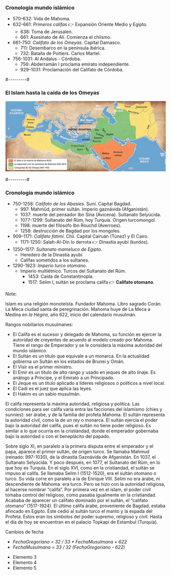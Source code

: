 ### Cronología mundo islámico

* 570-632: Vida de Mahoma.
* 632-661: *Primeros califas* 👉 Expansión Oriente Medio y Egipto.
  * 638: Toma de Jerusalen.
  * 661: Asesinato de Alí. Comienza el chiísmo.
* 661-750: *Califato de los Omeyas*. Capital Damasco.
  * 711: Desembarco en la península ibérica.
  * 732: Batalla de Poitiers. Carlos Martel.
* 756-1031: Al Andalus - Córdoba.
  * 756: Abderramán I proclama emirato independiente.
  * 929–1031: Proclamación del Califato de Córdoba.

#---------#

### El Islam hasta la caída de los Omeyas

<img src="images/islamic-expansion1.png">

#---------#

### Cronología mundo islámico

* 750-1258: *Califato de los Abasíes*. Suní. Capital Bagdad.
  * 997: Mahmūd, primer sultán. Imperio gaznávida (Afganistán).
  * 1037: muerte del pensador Ibn Sina (Avicena). Sultanato Selyúcida.
  * 1077-1299: Sultanato del Rüm, hoy Turquía. Origen turcomongol.
  * 1198: muerte del filósofo Ibn Rouchd (Averroes).
  * 1258: destrucción de Bagdad por los mongoles.
* 909–1171: *Califato fatimí*. Chií. Capital Cairuán (Túnez) y El Cairo.
  * 1171-1250: Salah-Al-Din lo derrota 👉 Dinastía ayubí (kurdos).
* 1250–1517: *Sultanato mameluco de Egipto*.
  * Heredero de la Dinastía ayubí
  * Califas sometidos a los sultanes.
* 1290-1923: *Imperio turco otomano*.
  * Imperio multiétnico. Turcos del Sultanato del Rüm.
	* 1453: Caída de Constantinopla.
	* 1517: Selim I, sultán se proclama califa 👉 **Califato otomano**.

Note:

<p>Islam es una religión monoteísta. Fundador Mahoma. Libro sagrado Corán. La Meca ciudad santa de peregrinación. Mahoma huye de La Meca a Medina en <em>la Hégira</em>, año 622, inicio del calendario musulmán. </p>
						<p>Rangos nobiliarios musulmanes:
							<ul>
								<li>El Califa es el sucesor y delegado de Mahoma, su función es ejercer la autoridad de creyentes de acuerdo al modelo creado por Mahoma. Tiene el rango de Emperador y se le considera la máxima autoridad del mundo islámico.</li>
								<li>El Sultán es un titulo que equivale a un monarca. En la actualidad gobierna un Sultán en los estados de Brunei y Omán.</li>
								<li>El Visir es el primer ministro.</li>
								<li>El Emir es un titulo de alto rango y usado en jeques de alto linaje. Es análogo a Príncipe, y el Emirato a un Principado.</li>
								<li>El Jeque es un titulo aplicado a líderes religiosos o políticos a nivel local.</li>
								<li>El Cadí es el juez que aplica las leyes.</li>
								<li>El Hakim es un sabio musulmán.</li>
							</ul>
							El califa representa la máxima autoridad, religiosa y política. Las condiciones para ser califa varía entra las facciones del islamismo (chíes y sunníes): ser árabe, y de la familia del profeta Mahoma. El sultán representa la autoridad civil, como la de un rey o monarca. El sultán ejercía el poder bajo la autoridad del califa, pues el sultán no tiene poder religioso. Es similar a lo que ocurría en la cristiandad, donde el emperador gobernaba bajo la autoridad o con el beneplácito del papado.
						</p>
						<p>
							Sobre siglo XI, en paralelo a la primera disputa entre el emperador y el papa, aparece el primer sultán, de origen turco. Se llamaba Mahmud (reinado: 997-1030), de la dinastía Gaznávida de Afganistán. En 1037, el Sultanato Selyúcida. Y poco después, en 1077, el Sultanato del Rüm, en lo que hoy es Turquía. En el siglo XVI, como en la cristiandad, el sultán se impuso al califa. Se llamaba Selim I (1512-1520), era el sultán otomano o turco. Su vida corre en paralelo a la de Enrique VIII. Selim no era árabe, ni descendiente de Mahoma: era turco. Pero se hizo con la autoridad religiosa, al hacerse nombrar “califa”. Por primera vez en el islam, el poder civil tomaba control del religioso, como pasaba igualmente en la cristiandad. Acababa de aparecer un califato dominado por el sultán, el “califato otomano” (1517-1924). El último califa árabe, proveniente de Bagdad, estaba afincado en Egipto. Éste cedió al sultán turco el manto y la espada del Profeta. Estos eran los símbolos del poder supremo, religioso y civil. Hasta el día de hoy se encuentran en el palacio Topkapi de Estambul (Turquía).
						</p>
						<p>Cambios de fecha<ul> <li><em>FechaGregoriano = 32 / 33 *  FechaMusulmana + 622</em></li><li><em> FechaMusulmana = 33 / 32 (FechaGregoriano - 622)</em></li></ul></p>

* Elemento 3 
* Elemento 4 <!-- .element: class="fragment" -->
* Elemento 5 <!-- .element: class="fragment" -->
